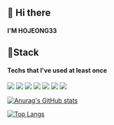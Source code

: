 ## 👋 Hi there 
#### I'M HOJEONG33
## 🔧Stack
#### Techs that I've used at least once
<img src="https://img.shields.io/badge/Python-3766AB?style=flat-square&logo=Python&logoColor=white"/></a>
<img src="https://img.shields.io/badge/Unity-000000?style=flat-square&logo=Unity&logoColor=gray"/>
<img src="https://img.shields.io/badge/HTML5-E34F26?style=flat-square&logo=HTML5&logoColor=Pink"/>
<img src="https://img.shields.io/badge/CSS3-1572B6?style=flat-square&logo=HTML5&logoColor=BLUE"/>
<img src="https://img.shields.io/badge/Unreal Engine-313131?style=flat-square&logo=Unreal Engine&logoColor=white"/>
<img src="https://img.shields.io/badge/Blender-F5792A?style=flat-square&logo=Blender&logoColor=yellow"/>
<img src="https://img.shields.io/badge/C sharp-239120?style=flat-square&logo=C sharp&logoColor=orange"/>

[![Anurag's GitHub stats](https://github-readme-stats.vercel.app/api?username=hojeong33&show_icons=true&theme=radical)](https://github.com/anuraghazra/github-readme-stats)

[![Top Langs](https://github-readme-stats.vercel.app/api/top-langs/?username=hojeong33&layout=compact)](https://github.com/anuraghazra/github-readme-stats)

